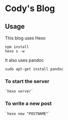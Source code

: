 # Cody's Blog

## Usage
This blog uses Hexo

	npm install
	hexo s -w

It also uses pandoc

	sudo apt-get install pandoc

### To start the server

	`hexo server`

### To write a new post

	`hexo new "POSTNAME"`